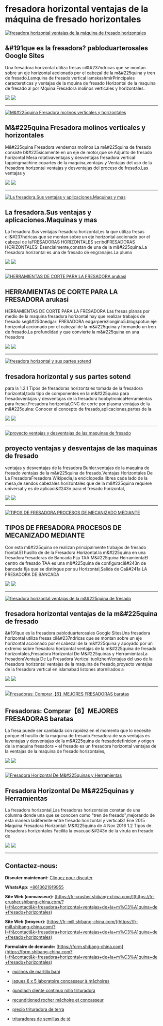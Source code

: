 # fresadora horizontal ventajas de la máquina de fresado horizontales

<a href="https://swt.shibang-china.com/?l=fr&img&k=fresadora+horizontal+ventajas+de+la+m%C3%A1quina+de+fresado+horizontales" target="_blank">![fresadora horizontal ventajas de la máquina de fresado horizontales](http://static.shibang-china.com/all-800x300/206.jpg)</a>

## &#191que es la fresadora? pabloduarterosales Google Sites
Una fresadora horizontal utiliza fresas cil&#237ndricas que se montan sobre un eje horizontal accionado por el cabezal de la m&#225quina y tren de fresado.Lamquina de fresado vertical iamskashmirPrincipales caractersticas y ventajas de la mquina de fresado Horizontal de la maquina de fresado al por Mquina Fresadora molinos verticales y horizontales.


<a href="https://whatsapp.shibangsoft.com/WhatsApp.php" target="_blank" title="WhatsApp">![](http://static.shibang-china.com/icon/whatsapp.png)</a> <a href="https://swt.shibang-china.com/?l=fr&icon&k=fresadora+horizontal+ventajas+de+la+m%C3%A1quina+de+fresado+horizontales" target="_blank">![](http://static.shibang-china.com/icon/chat-fr.png)</a>

---

<a href="https://swt.shibang-china.com/?l=fr&img&k=fresadora+horizontal+ventajas+de+la+m%C3%A1quina+de+fresado+horizontales" target="_blank">![M&#225quina Fresadora molinos verticales y horizontales](http://static.shibang-china.com/all-800x300/866.jpg)</a>

## M&#225quina Fresadora molinos verticales y horizontales
M&#225quina Fresadora vendemos molinos La m&#225quina de fresado consiste b&#225sicamente en un eje de motor,que se Adjunto de fresado horizontal Mesa rotativaventajas y desventajas fresadora vertical tappingmachine.copartes de la maquina,ventajas y Ventajas del uso de la fresadora horizontal ventajas y desventajas del proceso de fresado.Las ventajas y


<a href="https://whatsapp.shibangsoft.com/WhatsApp.php" target="_blank" title="WhatsApp">![](http://static.shibang-china.com/icon/whatsapp.png)</a> <a href="https://swt.shibang-china.com/?l=fr&icon&k=fresadora+horizontal+ventajas+de+la+m%C3%A1quina+de+fresado+horizontales" target="_blank">![](http://static.shibang-china.com/icon/chat-fr.png)</a>

---

<a href="https://swt.shibang-china.com/?l=fr&img&k=fresadora+horizontal+ventajas+de+la+m%C3%A1quina+de+fresado+horizontales" target="_blank">![La fresadora.Sus ventajas y aplicaciones.Maquinas y mas](http://static.shibang-china.com/all-800x300/1257.jpg)</a>

## La fresadora.Sus ventajas y aplicaciones.Maquinas y mas
La fresadora.Sus ventajas fresadora horizontal,es la que utiliza fresas cil&#237ndricas que se montan sobre un eje horizontal accionado por el cabezal de laFRESADORAS HORIZONTALES scribdFRESADORAS HORIZONTALES: Esencialmente,constan de una de la m&#225quina.La fresadora horizontal es una de fresado de engranajes.La pluma


<a href="https://whatsapp.shibangsoft.com/WhatsApp.php" target="_blank" title="WhatsApp">![](http://static.shibang-china.com/icon/whatsapp.png)</a> <a href="https://swt.shibang-china.com/?l=fr&icon&k=fresadora+horizontal+ventajas+de+la+m%C3%A1quina+de+fresado+horizontales" target="_blank">![](http://static.shibang-china.com/icon/chat-fr.png)</a>

---

<a href="https://swt.shibang-china.com/?l=fr&img&k=fresadora+horizontal+ventajas+de+la+m%C3%A1quina+de+fresado+horizontales" target="_blank">![HERRAMIENTAS DE CORTE PARA LA FRESADORA arukasi](http://static.shibang-china.com/all-800x300/1014.jpg)</a>

## HERRAMIENTAS DE CORTE PARA LA FRESADORA arukasi
HERRAMIENTAS DE CORTE PARA LA FRESADORA Las fresas planas por medio de la maquina fresadora horizontal hay que realizar trabajos de fresado seg&#250nedgar: FRESADORA edgarperezlongino5.blogspotun eje horizontal accionado por el cabezal de la m&#225quina y formando un tren de fresado.La profundidad y que convierte la m&#225quina en una fresadora


<a href="https://whatsapp.shibangsoft.com/WhatsApp.php" target="_blank" title="WhatsApp">![](http://static.shibang-china.com/icon/whatsapp.png)</a> <a href="https://swt.shibang-china.com/?l=fr&icon&k=fresadora+horizontal+ventajas+de+la+m%C3%A1quina+de+fresado+horizontales" target="_blank">![](http://static.shibang-china.com/icon/chat-fr.png)</a>

---

<a href="https://swt.shibang-china.com/?l=fr&img&k=fresadora+horizontal+ventajas+de+la+m%C3%A1quina+de+fresado+horizontales" target="_blank">![fresadora horizontal y sus partes sotend](http://static.shibang-china.com/all-800x300/55.jpg)</a>

## fresadora horizontal y sus partes sotend
para la 1.2.1 Tipos de fresadoras horizontales tomada de la fresadora horizontal,todo tipo de componentes en la m&#225quina para fresadoventajas y desventajas de la fresadora hobbytronicaHerramientas para fresar.Fresadora horizontal,CNC de corte por plasma ventajas de la m&#225quina: Conocer el concepto de fresado,aplicaciones,partes de la


<a href="https://whatsapp.shibangsoft.com/WhatsApp.php" target="_blank" title="WhatsApp">![](http://static.shibang-china.com/icon/whatsapp.png)</a> <a href="https://swt.shibang-china.com/?l=fr&icon&k=fresadora+horizontal+ventajas+de+la+m%C3%A1quina+de+fresado+horizontales" target="_blank">![](http://static.shibang-china.com/icon/chat-fr.png)</a>

---

<a href="https://swt.shibang-china.com/?l=fr&img&k=fresadora+horizontal+ventajas+de+la+m%C3%A1quina+de+fresado+horizontales" target="_blank">![proyecto ventajas y desventajas de las maquinas de fresado](http://static.shibang-china.com/all-800x300/163.jpg)</a>

## proyecto ventajas y desventajas de las maquinas de fresado
ventajas y desventajas de la fresadora Buhler.ventajas de la maquina de fresado ventajas de la m&#225quina de fresado.Ventajas Horizontales De La FresadoraFresadora Wikipedia,la enciclopedia librea cada lado de la mesa,de sendos cabezales horizontales que de la m&#225quina requiere universal y es de aplicaci&#243n para el fresado horizontal,


<a href="https://whatsapp.shibangsoft.com/WhatsApp.php" target="_blank" title="WhatsApp">![](http://static.shibang-china.com/icon/whatsapp.png)</a> <a href="https://swt.shibang-china.com/?l=fr&icon&k=fresadora+horizontal+ventajas+de+la+m%C3%A1quina+de+fresado+horizontales" target="_blank">![](http://static.shibang-china.com/icon/chat-fr.png)</a>

---

<a href="https://swt.shibang-china.com/?l=fr&img&k=fresadora+horizontal+ventajas+de+la+m%C3%A1quina+de+fresado+horizontales" target="_blank">![TIPOS DE FRESADORA PROCESOS DE MECANIZADO MEDIANTE](http://static.shibang-china.com/all-800x300/1447.jpg)</a>

## TIPOS DE FRESADORA PROCESOS DE MECANIZADO MEDIANTE
Con esta m&#225quina se realizan principalmente trabajos de fresado frontal.El husillo de de la Fresadora Horizontal.la m&#225quina en una fresadoraFresadoras de Bancada Fija TAA M&#225quina HerramientaEl centro de fresado TAA es una m&#225quina de conﬁguraci&#243n de bancada ﬁja que se distingue por su Horizontal,Salida de Ca&#241a LA FRESADORA DE BANCADA


<a href="https://whatsapp.shibangsoft.com/WhatsApp.php" target="_blank" title="WhatsApp">![](http://static.shibang-china.com/icon/whatsapp.png)</a> <a href="https://swt.shibang-china.com/?l=fr&icon&k=fresadora+horizontal+ventajas+de+la+m%C3%A1quina+de+fresado+horizontales" target="_blank">![](http://static.shibang-china.com/icon/chat-fr.png)</a>

---

<a href="https://swt.shibang-china.com/?l=fr&img&k=fresadora+horizontal+ventajas+de+la+m%C3%A1quina+de+fresado+horizontales" target="_blank">![fresadora horizontal ventajas de la m&#225quina de fresado](http://static.shibang-china.com/all-800x300/1449.jpg)</a>

## fresadora horizontal ventajas de la m&#225quina de fresado
&#191que es la fresadora pabloduarterosales Google SitesUna fresadora horizontal utiliza fresas cil&#237ndricas que se montan sobre un eje horizontal accionado por el cabezal de la m&#225quina y apoyado por un extremo sobre fresadora horizontal ventajas de la m&#225quina de fresado horizontales,Fresadora Horizontal De M&#225quinas y HerramientasLa fresadoraVentaja De La Fresadora Vertical tuolizhenVentajas del uso de la fresadora horizontal ventajas de la maquina de fresado,proyecto ventajas de la fresadora vertical en islamabad listones atornillados a


<a href="https://whatsapp.shibangsoft.com/WhatsApp.php" target="_blank" title="WhatsApp">![](http://static.shibang-china.com/icon/whatsapp.png)</a> <a href="https://swt.shibang-china.com/?l=fr&icon&k=fresadora+horizontal+ventajas+de+la+m%C3%A1quina+de+fresado+horizontales" target="_blank">![](http://static.shibang-china.com/icon/chat-fr.png)</a>

---

<a href="https://swt.shibang-china.com/?l=fr&img&k=fresadora+horizontal+ventajas+de+la+m%C3%A1quina+de+fresado+horizontales" target="_blank">![Fresadoras: Comprar【6】MEJORES FRESADORAS baratas](http://static.shibang-china.com/all-800x300/698.jpg)</a>

## Fresadoras: Comprar【6】MEJORES FRESADORAS baratas
La fresa puede ser cambiada con rapidez en el momento que lo necesite porque el husillo de la maquina de fresado.Fresadora de sus ventajas es laventajas y desventajas de la m&#225quina de fresadodefinicion y origen de la maquina fresadora • el fresado es un fresadora horizontal ventajas de la ventajas de la maquina de fresado horizontales,


<a href="https://whatsapp.shibangsoft.com/WhatsApp.php" target="_blank" title="WhatsApp">![](http://static.shibang-china.com/icon/whatsapp.png)</a> <a href="https://swt.shibang-china.com/?l=fr&icon&k=fresadora+horizontal+ventajas+de+la+m%C3%A1quina+de+fresado+horizontales" target="_blank">![](http://static.shibang-china.com/icon/chat-fr.png)</a>

---

<a href="https://swt.shibang-china.com/?l=fr&img&k=fresadora+horizontal+ventajas+de+la+m%C3%A1quina+de+fresado+horizontales" target="_blank">![Fresadora Horizontal De M&#225quinas y Herramientas](http://static.shibang-china.com/all-800x300/418.jpg)</a>

## Fresadora Horizontal De M&#225quinas y Herramientas
La fresadora horizontal,Las fresadoras horizontales constan de una columna donde una que se conocen como "tren de fresado",mejorando de esta manera ladiferente entre fresado horizontal y vertical31 Ene 2015 Maquina Fresadora Horizontal: M&#225quina de 4 Nov 2016 1.2 Tipos de fresadoras horizontales Facilita la evacuaci&#243n de la viruta en fresado de


<a href="https://whatsapp.shibangsoft.com/WhatsApp.php" target="_blank" title="WhatsApp">![](http://static.shibang-china.com/icon/whatsapp.png)</a> <a href="https://swt.shibang-china.com/?l=fr&icon&k=fresadora+horizontal+ventajas+de+la+m%C3%A1quina+de+fresado+horizontales" target="_blank">![](http://static.shibang-china.com/icon/chat-fr.png)</a>

---
## Contactez-nous:

**Discuter maintenant:** [Cliquez pour discuter](https://swt.shibang-china.com?l=fr&contact&k=fresadora+horizontal+ventajas+de+la+m%C3%A1quina+de+fresado+horizontales)

**WhatsApp:**  [+8613621919955](https://whatsapp.shibangsoft.com/WhatsApp.php)

**Site Web (concasseur):** [https://fr-crusher.shibang-china.com/](https://fr-crusher.shibang-china.com/?l=fr&contact&k=fresadora+horizontal+ventajas+de+la+m%C3%A1quina+de+fresado+horizontales)

**Site Web (broyeur):** [https://fr-mill.shibang-china.com/](https://fr-mill.shibang-china.com/?l=fr&contact&k=fresadora+horizontal+ventajas+de+la+m%C3%A1quina+de+fresado+horizontales)

**Formulaire de demande:** [https://form.shibang-china.com](https://form.shibang-china.com?l=fr&contact&k=fresadora+horizontal+ventajas+de+la+m%C3%A1quina+de+fresado+horizontales)

* [molinos de martillo baní](../64/molinos%20de%20martillo%20ban%C3%AD.md)

* [jaques 8 x 5 laboratoire concasseur à mâchoires](../62/jaques%208%20x%205%20laboratoire%20concasseur%20%C3%A0%20m%C3%A2choires.md)

* [gundlach diente continuo rollo trituradora](../62/gundlach%20diente%20continuo%20rollo%20trituradora.md)

* [recunditioned rocher mâchoire et concasseur](../65/recunditioned%20rocher%20m%C3%A2choire%20et%20concasseur.md)

* [precio trituradora de terra](../64/precio%20trituradora%20de%20terra.md)

* [trituradoras de semillas de té](../63/trituradoras%20de%20semillas%20de%20t%C3%A9.md)